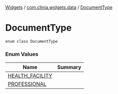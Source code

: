 [Widgets](../../index.md) / [com.clinia.widgets.data](../index.md) / [DocumentType](./index.md)

# DocumentType

`enum class DocumentType`

### Enum Values

| Name | Summary |
|---|---|
| [HEALTH_FACILITY](-h-e-a-l-t-h_-f-a-c-i-l-i-t-y.md) |  |
| [PROFESSIONAL](-p-r-o-f-e-s-s-i-o-n-a-l.md) |  |
